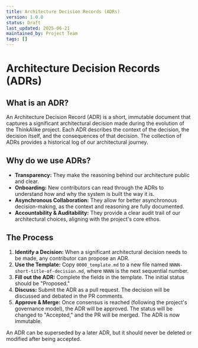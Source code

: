 ```yaml
---
title: Architecture Decision Records (ADRs)
version: 1.0.0
status: Draft
last_updated: 2025-06-21
maintained_by: Project Team
tags: []
---
```


# Architecture Decision Records (ADRs)

## What is an ADR?

An Architecture Decision Record (ADR) is a short, immutable document that captures a significant architectural decision made during the evolution of the ThinkAlike project. Each ADR describes the context of the decision, the decision itself, and the consequences of that decision. The collection of ADRs provides a historical log of our architectural journey.

## Why do we use ADRs?

- **Transparency:** They make the reasoning behind our architecture public and clear.
- **Onboarding:** New contributors can read through the ADRs to understand how and why the system is built the way it is.
- **Asynchronous Collaboration:** They allow for better asynchronous decision-making, as the context and reasoning are fully documented.
- **Accountability & Auditability:** They provide a clear audit trail of our architectural choices, aligning with the project's core ethos.

## The Process

1.  **Identify a Decision:** When a significant architectural decision needs to be made, any contributor can propose an ADR.
2.  **Use the Template:** Copy `0000_template.md` to a new file named `NNNN-short-title-of-decision.md`, where `NNNN` is the next sequential number.
3.  **Fill out the ADR:** Complete the fields in the template. The initial status should be "Proposed."
4.  **Discuss:** Submit the ADR as a pull request. The decision will be discussed and debated in the PR comments.
5.  **Approve & Merge:** Once consensus is reached (following the project's governance model), the ADR will be approved. The status will be changed to "Accepted," and the PR will be merged. The ADR is now immutable.

An ADR can be superseded by a later ADR, but it should never be deleted or modified after being accepted.
